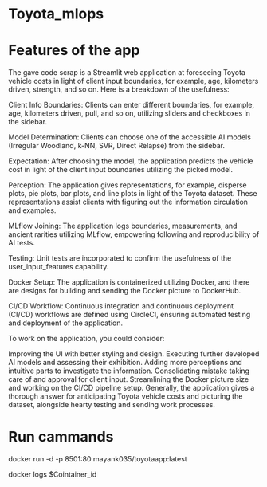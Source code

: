 # Toyota_mlops
#   Features of the app

The gave code scrap is a Streamlit web application at foreseeing Toyota vehicle costs in light of client input boundaries, for example, age, kilometers driven, strength, and so on. Here is a breakdown of the usefulness:

Client Info Boundaries: Clients can enter different boundaries, for example, age, kilometers driven, pull, and so on, utilizing sliders and checkboxes in the sidebar.

Model Determination: Clients can choose one of the accessible AI models (Irregular Woodland, k-NN, SVR, Direct Relapse) from the sidebar.

Expectation: After choosing the model, the application predicts the vehicle cost in light of the client input boundaries utilizing the picked model.

Perception: The application gives representations, for example, disperse plots, pie plots, bar plots, and line plots in light of the Toyota dataset. These representations assist clients with figuring out the information circulation and examples.

MLflow Joining: The application logs boundaries, measurements, and ancient rarities utilizing MLflow, empowering following and reproducibility of AI tests.

Testing: Unit tests are incorporated to confirm the usefulness of the user_input_features capability.

Docker Setup: The application is containerized utilizing Docker, and there are designs for building and sending the Docker picture to DockerHub.


CI/CD Workflow: Continuous integration and continuous deployment (CI/CD) workflows are defined using CircleCI, ensuring automated testing and deployment of the application.

To work on the application, you could consider:

Improving the UI with better styling and design.
Executing further developed AI models and assessing their exhibition.
Adding more perceptions and intuitive parts to investigate the information.
Consolidating mistake taking care of and approval for client input.
Streamlining the Docker picture size and working on the CI/CD pipeline setup.
Generally, the application gives a thorough answer for anticipating Toyota vehicle costs and picturing the dataset, alongside hearty testing and sending work processes.                  
#   Run cammands 
docker run -d -p 8501:80 mayank035/toyotaapp:latest


docker logs $Cointainer_id
